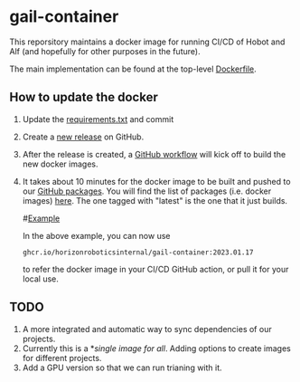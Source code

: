 # gail-container

This reporsitory maintains a docker image for running CI/CD of Hobot and Alf (and hopefully for other purposes in the future).

The main implementation can be found at the top-level [Dockerfile](./Dockerfile).

## How to update the docker

1. Update the [requirements.txt](./hobot_cicd/requirements.txt) and commit
2. Create a [new release](https://github.com/HorizonRoboticsInternal/gail-container/releases/new) on GitHub.
3. After the release is created, a [GitHub
   workflow](https://github.com/HorizonRoboticsInternal/gail-container/actions)
   will kick off to build the new docker images.
4. It takes about 10 minutes for the docker image to be built and
   pushed to our [GitHub
   packages](https://github.com/orgs/HorizonRoboticsInternal/packages).
   You will find the list of packages (i.e. docker images)
   [here](https://github.com/HorizonRoboticsInternal/gail-container/pkgs/container/gail-container).
   The one tagged with "latest" is the one that it just builds.
   
   #[Example](./resources/images/gail_packages.jpg])
   
   In the above example, you can now use 
   
   ```
   ghcr.io/horizonroboticsinternal/gail-container:2023.01.17
   ```
   
   to refer the docker image in your CI/CD GitHub action, or pull it for your local use.
   
## TODO

1. A more integrated and automatic way to sync dependencies of our projects.
2. Currently this is a **single image for all*. Adding options to create images for different projects.
3. Add a GPU version so that we can run trianing with it.
